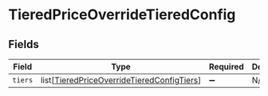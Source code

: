 # TieredPriceOverrideTieredConfig


## Fields

| Field                                                                                                     | Type                                                                                                      | Required                                                                                                  | Description                                                                                               |
| --------------------------------------------------------------------------------------------------------- | --------------------------------------------------------------------------------------------------------- | --------------------------------------------------------------------------------------------------------- | --------------------------------------------------------------------------------------------------------- |
| `tiers`                                                                                                   | list[[TieredPriceOverrideTieredConfigTiers](../../models/shared/tieredpriceoverridetieredconfigtiers.md)] | :heavy_minus_sign:                                                                                        | N/A                                                                                                       |